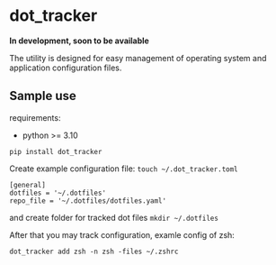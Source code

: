# dot_tracker
**In development, soon to be available**

The utility is designed for easy management of operating system and application configuration files.

## Sample use

requirements:
  - python >= 3.10

`pip install dot_tracker`

Create example configuration file:
`touch ~/.dot_tracker.toml`

```
[general]
dotfiles = '~/.dotfiles'
repo_file = '~/.dotfiles/dotfiles.yaml'
```
and create folder for tracked dot files
`mkdir ~/.dotfiles`

After that you may track configuration, examle config of zsh:

`dot_tracker add zsh -n zsh -files ~/.zshrc`


